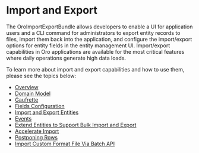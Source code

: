 <a id="dev-integrations-import-export"></a>

# Import and Export

The OroImportExportBundle allows developers to enable a UI for application users and a CLI command for administrators to export entity records to files, import them back into the application, and configure the import/export options for entity fields in the entity management UI. Import/export capabilities in Oro applications are available for the most critical features where daily operations generate high data loads.

To learn more about import and export capabilities and how to use them, please see the topics below:

* [Overview](overview.md)
* [Domain Model](domain-model.md)
* [Gaufrette](gaufrette.md)
* [Fields Configuration](fields-configuration.md)
* [Import and Export Entities](import-export.md)
* [Events](events.md)
* [Extend Entities to Support Bulk Import and Export](customize-import-export.md)
* [Accelerate Import](accelerate-import.md)
* [Postponing Rows](rows-postponing.md)
* [Import Custom Format File Via Batch API](import-with-custom-format-via-batch-api.md)
